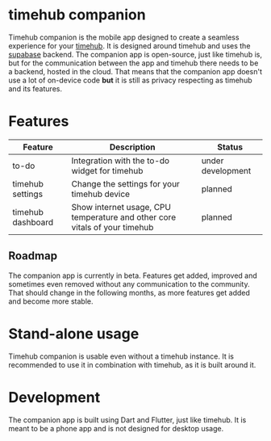 # timehub companion
Timehub companion is the mobile app designed to create a seamless experience for your [timehub](https://github.com/Jouhney/timehub). It is designed around timehub and uses the [supabase](https://supabase.io) backend. The companion app is open-source, just like timehub is, but for the communication between the app and timehub there needs to be a backend, hosted in the cloud. That means that the companion app doesn't use a lot of on-device code **but** it is still as privacy respecting as timehub and its features.

# Features
| Feature | Description | Status |
|---------|-------------|--------|
| to-do   | Integration with the to-do widget for timehub| under development|
| timehub settings | Change the settings for your timehub device | planned |
| timehub dashboard | Show internet usage, CPU temperature and other core vitals of your timehub | planned |

## Roadmap
The companion app is currently in beta. Features get added, improved and sometimes even removed without any communication to the community. That should change in the following months, as more features get added and become more stable.

# Stand-alone usage
Timehub companion is usable even without a timehub instance. It is recommended to use it in combination with timehub, as it is built around it.

# Development
The companion app is built using Dart and Flutter, just like timehub. It is meant to be a phone app and is not designed for desktop usage.